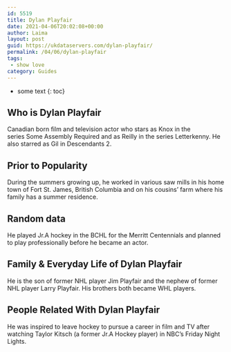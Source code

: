 ```yaml
---
id: 5519
title: Dylan Playfair
date: 2021-04-06T20:02:08+00:00
author: Laima
layout: post
guid: https://ukdataservers.com/dylan-playfair/
permalink: /04/06/dylan-playfair
tags:
 - show love
category: Guides
---
```


* some text
{: toc}


## Who is Dylan Playfair
                  
                  
                  
Canadian born film and television actor who stars as Knox in the series Some Assembly Required and as Reilly in the series Letterkenny. He also starred as Gil in Descendants 2. 
                  
              
            
              
            
                
                
                
## Prior to Popularity
                  
                  
                  
During the summers growing up, he worked in various saw mills in his home town of Fort St. James, British Columbia and on his cousins&#8217; farm where his family has a summer residence.  
                  
              
            
              
            
                
                
                
## Random data
                  
                  
                  
He played Jr.A hockey in the BCHL for the Merritt Centennials and planned to play professionally before he became an actor.
                  
              
            
              
            
                
                
                
## Family & Everyday Life of Dylan Playfair
                  
                  
                  
He is the son of former NHL player Jim Playfair and the nephew of former NHL player Larry Playfair. His brothers both became WHL players.
                  
              
            
              
            
                
                
                
## People Related With Dylan Playfair
                  
                  
                  
He was inspired to leave hockey to pursue a career in film and TV after watching Taylor Kitsch (a former Jr.A Hockey player) in NBC&#8217;s Friday Night Lights. 
                  
              
            
              
            
                
              
            
              
              
            
            
              
            
          
          
          